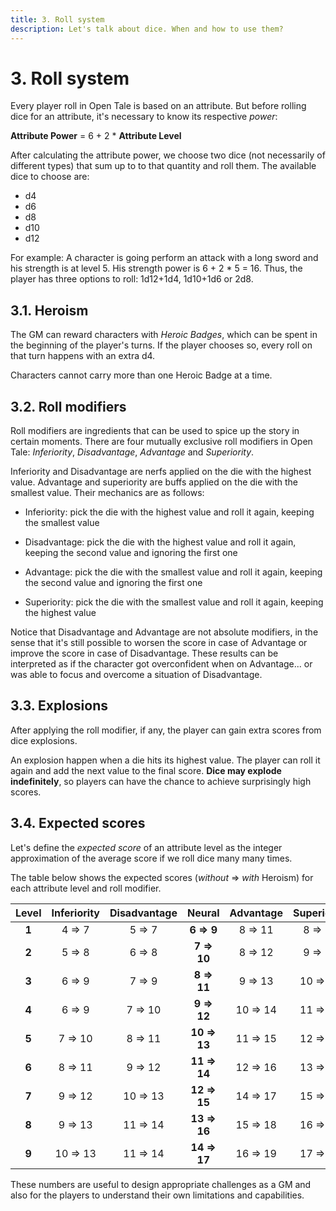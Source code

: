 ```yaml
---
title: 3. Roll system
description: Let's talk about dice. When and how to use them?
---
```


# 3. Roll system

Every player roll in Open Tale is based on an attribute. But before rolling dice
for an attribute, it's necessary to know its respective *power*:

**Attribute Power** = 6 + 2 * **Attribute Level**

After calculating the attribute power, we choose two dice (not necessarily of
different types) that sum up to to that quantity and roll them. The available
dice to choose are:

* d4
* d6
* d8
* d10
* d12

For example: A character is going perform an attack with a long sword and his
strength is at level 5. His strength power is 6 + 2 * 5 = 16. Thus, the player
has three options to roll: 1d12+1d4, 1d10+1d6 or 2d8.

## 3.1. Heroism

The GM can reward characters with *Heroic Badges*, which can be spent in the
beginning of the player's turns. If the player chooses so, every roll on that
turn happens with an extra d4.

Characters cannot carry more than one Heroic Badge at a time.

## 3.2. Roll modifiers

Roll modifiers are ingredients that can be used to spice up the story in certain
moments. There are four mutually exclusive roll modifiers in Open Tale:
*Inferiority*, *Disadvantage*, *Advantage* and *Superiority*.

Inferiority and Disadvantage are nerfs applied on the die with the highest
value. Advantage and superiority are buffs applied on the die with the smallest
value. Their mechanics are as follows:

* Inferiority: pick the die with the highest value and roll it again, keeping
the smallest value

* Disadvantage: pick the die with the highest value and roll it again, keeping
the second value and ignoring the first one

* Advantage: pick the die with the smallest value and roll it again, keeping
the second value and ignoring the first one

* Superiority: pick the die with the smallest value and roll it again, keeping
the highest value

Notice that Disadvantage and Advantage are not absolute modifiers, in the sense
that it's still possible to worsen the score in case of Advantage or improve
the score in case of Disadvantage. These results can be interpreted as if the
character got overconfident when on Advantage... or was able to focus and
overcome a situation of Disadvantage.

## 3.3. Explosions

After applying the roll modifier, if any, the player can gain extra scores from
dice explosions.

An explosion happen when a die hits its highest value. The player can roll it
again and add the next value to the final score. **Dice may explode
indefinitely**, so players can have the chance to achieve surprisingly high
scores.

## 3.4. Expected scores

Let's define the *expected score* of an attribute level as the integer
approximation of the average score if we roll dice many many times.

The table below shows the expected scores (*without* ⇒ *with* Heroism) for each
attribute level and roll modifier.

| Level | Inferiority | Disadvantage | Neural | Advantage | Superiority
|:-:|:-:|:-:|:-:|:-:|:-:
| **1** | 4 ⇒ 7 | 5 ⇒ 7 | **6 ⇒ 9** | 8 ⇒ 11 | 8 ⇒ 11 |
| **2** | 5 ⇒ 8 | 6 ⇒ 8 | **7 ⇒ 10** | 8 ⇒ 12 | 9 ⇒ 12 |
| **3** | 6 ⇒ 9 | 7 ⇒ 9 | **8 ⇒ 11** | 9 ⇒ 13 | 10 ⇒ 13 |
| **4** | 6 ⇒ 9 | 7 ⇒ 10 | **9 ⇒ 12** | 10 ⇒ 14 | 11 ⇒ 14 |
| **5** | 7 ⇒ 10 | 8 ⇒ 11 | **10 ⇒ 13** | 11 ⇒ 15 | 12 ⇒ 15 |
| **6** | 8 ⇒ 11 | 9 ⇒ 12 | **11 ⇒ 14** | 12 ⇒ 16 | 13 ⇒ 17 |
| **7** | 9 ⇒ 12 | 10 ⇒ 13 | **12 ⇒ 15** | 14 ⇒ 17 | 15 ⇒ 18 |
| **8** | 9 ⇒ 13 | 11 ⇒ 14 | **13 ⇒ 16** | 15 ⇒ 18 | 16 ⇒ 19 |
| **9** | 10 ⇒ 13 | 11 ⇒ 14 | **14 ⇒ 17** | 16 ⇒ 19 | 17 ⇒ 20 |

These numbers are useful to design appropriate challenges as a GM and also for
the players to understand their own limitations and capabilities.
